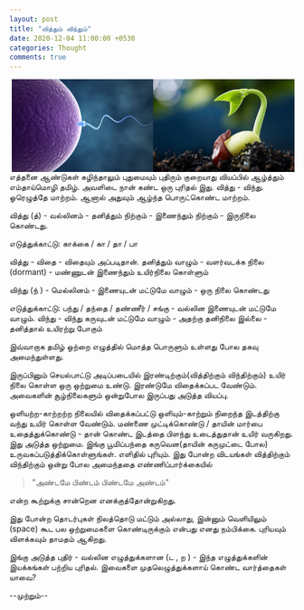 ```yaml
---
layout: post
title: "வித்தும் விந்தும்"
date: 2020-12-04 11:00:00 +0530
categories: Thought
comments: true
---
```


<img src="/images/2020-12-04/viththu.jpg" alt="வித்து" width="250px" height="164px" style="float: right"/>
<img src="/images/2020-12-04/vinthu.jpg" alt="விந்து" width="250px" height="164px" style="float: right"/>


எத்தனை ஆண்டுகள் கழிந்தாலும் புதுமையும் புதிரும் குறையாது வியப்பில் ஆழ்த்தும் எம்தாய்மொழி தமிழ். அவளிடை நான் கண்ட ஒரு புரிதல் இது.
வித்து - விந்து. ஓரெழுத்தே மாற்றம். ஆனால் அதுவும் ஆழ்ந்த பொருட்கொண்ட மாற்றம்.

வித்து (த்) - வல்லினம் - தனித்தும் நிற்கும் - இணைந்தும் நிற்கும் - இருநிலை கொண்டது.

எடுத்துக்காட்டு: 
காக்கை / கா / தா / பா 

வித்து - விதை - விதையும் அப்படிதான். தனித்தும் வாழும் - வளர்வடக்க நிலை (dormant) - மண்ணுடன் இணைந்தும் உயிர்நிலை கொள்ளும்

விந்து (ந் ) - மெல்லினம் - இணையுடன் மட்டுமே வாழும் - ஒரு நிலை கொண்டது 

எடுத்துக்காட்டு:
பந்து / தந்தை / தண்ணீர் / சங்கு - வல்லின இணையுடன் மட்டுமே வாழும்.
விந்து - விந்து கருவுடன் மட்டுமே வாழும் - அதற்கு தனிநிலை இல்லை - தனித்தால் உயிரற்று  போகும் 

இவ்வாறாக தமிழ் ஒற்றை எழுத்தில் மொத்த பொருளும் உள்ளது போல தகவு அமைந்துள்ளது.

இருப்பினும் செயல்பாட்டு அடிப்படையில் இரண்டிற்கும்(வித்திற்கும் விந்திற்கும்) உயிர் நிலை கொள்ள ஒரு ஒற்றுமை உண்டு. இரண்டுமே விதைக்கப்பட வேண்டும். அவைகளின் சூழ்நிலைகளும் ஒன்றுபோல இருப்பது அடுத்த வியப்பு.

ஒளியற்ற-காற்றற்ற நிலையில் விதைக்கப்பட்டு ஒளியும்-காற்றும் நிறைந்த இடத்திற்கு வந்து உயிர் கொள்ள வேண்டும். 
மண்ணை முட்டிக்கொண்டு / தாயின் மார்பை உதைத்துக்கொண்டு - தான் கொண்ட இடத்தை பிளந்து உடைத்துதான் உயிர் வருகிறது. இது அடுத்த ஒற்றுமை.
இங்கு பூமிப்பந்தை கருவென(தாயின் கருமுட்டை போல) உருவகப்படுத்திக்கொள்ளுங்கள். எளிதில் புரியும்.
இது போன்ற விடயங்கள் வித்திற்கும் விந்திற்கும் ஒன்று போல அமைந்ததை எண்ணிப்பார்க்கையில் 

> "அண்டமே பிண்டம் பிண்டமே அண்டம்"

என்ற கூற்றுக்கு சான்றென எனக்குத்தோன்றுகிறது.

இது போன்ற தொடர்புகள் நிலத்தொடு மட்டும் அல்லாது, இன்னும் வெளியிலும் (space) கூட பல ஒற்றுமைகளை கொண்டிருக்கும் என்பது எனது நம்பிக்கை. புரியவும் விளக்கவும் தாமதம் ஆகிறது.


இங்கு அடுத்த புதிர் - வல்லின எழுத்துக்களான (ட , ற ) - இந்த எழுத்துக்களின் இயக்கங்கள் பற்றிய புரிதல். இவைகளை முதலெழுத்துக்களாய் கொண்ட வார்த்தைகள் யாவை?

--முற்றும்--